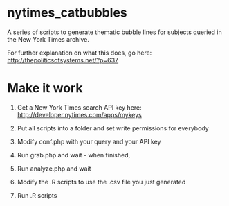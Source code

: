 nytimes_catbubbles
==================

A series of scripts to generate thematic bubble lines for subjects queried in the New York Times archive.

For further explanation on what this does, go here: http://thepoliticsofsystems.net/?p=637

Make it work
============
1) Get a New York Times search API key here: http://developer.nytimes.com/apps/mykeys

2) Put all scripts into a folder and set write permissions for everybody
3) Modify conf.php with your query and your API key
4) Run grab.php and wait - when finished,
5) Run analyze.php and wait
6) Modify the .R scripts to use the .csv file you just generated
7) Run .R scripts
